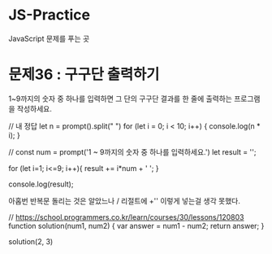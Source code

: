 # JS-Practice
JavaScript 문제를 푸는 곳 


# 문제36 : 구구단 출력하기

1~9까지의 숫자 중 하나를 입력하면 그 단의 구구단 결과를 한 줄에 출력하는 프로그램을 작성하세요.

// 내 정답
let n = prompt().split(" ")
for (let i = 0; i < 10; i++) {
    console.log(n * i);
}

// 
const num = prompt('1 ~ 9까지의 숫자 중 하나를 입력하세요.')
let result = '';

for (let i=1; i<=9; i++){
  result += i*num + ' ';
}

console.log(result);

아홉번 반복문 돌리는 것은 알았느나 / 리절트에 +'' 이렇게 넣는걸 생각 못했다.


// https://school.programmers.co.kr/learn/courses/30/lessons/120803
function solution(num1, num2) {
    var answer = num1 - num2;
    return answer;
}

solution(2, 3)
